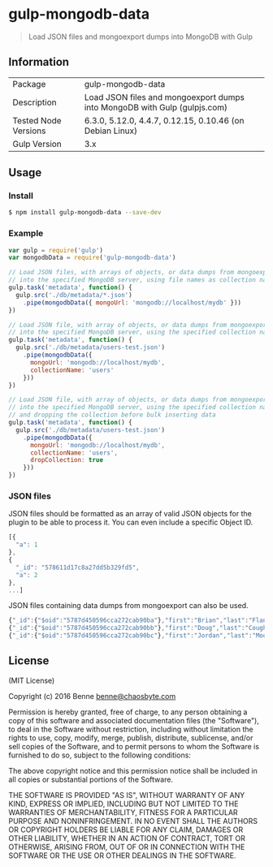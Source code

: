 # gulp-mongodb-data

> Load JSON files and mongoexport dumps into MongoDB with Gulp

## Information

<table>
<tr>
<td>Package</td><td>gulp-mongodb-data</td>
</tr>
<tr>
<td>Description</td>
<td>Load JSON files and mongoexport dumps into MongoDB with Gulp (gulpjs.com)</td>
</tr>
<tr>
<td>Tested Node Versions</td>
<td>6.3.0, 5.12.0, 4.4.7, 0.12.15, 0.10.46 (on Debian Linux)</td>
</tr>
<tr>
<td>Gulp Version</td>
<td>3.x</td>
</tr>
</table>

## Usage

### Install

```bash
$ npm install gulp-mongodb-data --save-dev
```

### Example

```js
var gulp = require('gulp')
var mongodbData = require('gulp-mongodb-data')

// Load JSON files, with arrays of objects, or data dumps from mongoexport,
// into the specified MongoDB server, using file names as collection names
gulp.task('metadata', function() {
  gulp.src('./db/metadata/*.json')
    .pipe(mongodbData({ mongoUrl: 'mongodb://localhost/mydb' }))
})

// Load JSON file, with array of objects, or data dumps from mongoexport,
// into the specified MongoDB server, using the specified collection name
gulp.task('metadata', function() {
  gulp.src('./db/metadata/users-test.json')
    .pipe(mongodbData({
      mongoUrl: 'mongodb://localhost/mydb',
      collectionName: 'users'
    }))
})

// Load JSON file, with array of objects, or data dumps from mongoexport,
// into the specified MongoDB server, using the specified collection name,
// and dropping the collection before bulk inserting data
gulp.task('metadata', function() {
  gulp.src('./db/metadata/users-test.json')
    .pipe(mongodbData({
      mongoUrl: 'mongodb://localhost/mydb',
      collectionName: 'users',
      dropCollection: true
    }))
})
```

### JSON files

JSON files should be formatted as an array of valid JSON objects for the plugin
to be able to process it. You can even include a specific Object ID.

```js
[{
  "a": 1
},
{
  "_id": "578611d17c8a27dd5b329fd5",
  "a": 2
},
...]
```

JSON files containing data dumps from mongoexport can also be used.

```js
{"_id":{"$oid":"5787d450596cca272cab90ba"},"first":"Brian","last":"Flanagan","birthdate":{"$date":"1962-07-03T00:00:00.000Z"},"appearance":1,"male":true}
{"_id":{"$oid":"5787d450596cca272cab90bb"},"first":"Doug","last":"Coughlin","birthdate":{"$date":"1947-06-23T00:00:00.000Z"},"appearance":2,"male":true}
{"_id":{"$oid":"5787d450596cca272cab90bc"},"first":"Jordan","last":"Mooney","birthdate":{"$date":"1963-10-06T00:00:00.000Z"},"appearance":3,"male":false}
```

## License

(MIT License)

Copyright (c) 2016 Benne <benne@chaosbyte.com>

Permission is hereby granted, free of charge, to any person obtaining a copy
of this software and associated documentation files (the "Software"), to deal
in the Software without restriction, including without limitation the rights
to use, copy, modify, merge, publish, distribute, sublicense, and/or sell
copies of the Software, and to permit persons to whom the Software is
furnished to do so, subject to the following conditions:

The above copyright notice and this permission notice shall be included in
all copies or substantial portions of the Software.

THE SOFTWARE IS PROVIDED "AS IS", WITHOUT WARRANTY OF ANY KIND, EXPRESS OR
IMPLIED, INCLUDING BUT NOT LIMITED TO THE WARRANTIES OF MERCHANTABILITY,
FITNESS FOR A PARTICULAR PURPOSE AND NONINFRINGEMENT. IN NO EVENT SHALL THE
AUTHORS OR COPYRIGHT HOLDERS BE LIABLE FOR ANY CLAIM, DAMAGES OR OTHER
LIABILITY, WHETHER IN AN ACTION OF CONTRACT, TORT OR OTHERWISE, ARISING FROM,
OUT OF OR IN CONNECTION WITH THE SOFTWARE OR THE USE OR OTHER DEALINGS IN
THE SOFTWARE.
